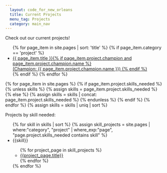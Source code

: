 ```yaml
---
  layout: code_for_new_orleans
  title: Current Projects
  menu_tag: Projects
  category: main_nav
---
```

Check out our current projects!

<nav>
  <ul>
    {% for page_item in site.pages | sort: 'title' %}
      {% if page_item.category == 'project' %}
        <li class="mono red"><a href='{{ page_item.url }}'>{{ page_item.title }}{% if page_item.project.champion and page_item.project.champion.name %}<br/>(Champion: {{ page_item.project.champion.name }}) {% endif %}</a></li>
      {% endif %}
    {% endfor %}
  </ul>
</nav>

{% for page_item in site.pages %}
  {% if page_item.project.skills_needed %}
    {% unless skills %}
      {% assign skills = page_item.project.skills_needed %}
    {% else %}
      {% assign skills = skills | concat: page_item.project.skills_needed %}
    {% endunless %}
  {% endif %}
{% endfor %}
{% assign skills = skills | uniq | sort %}

Projects by skill needed:

<ul>
{% for skill in skills | sort %}
  {% assign skill_projects = site.pages | where:"category", "project" | where_exp:"page", "page.project.skills_needed contains skill" %} 
  <li class="bold mono brand-red">{{skill}}
    <nav><ul>
      {% for project_page in skill_projects %}
        <li class="mono brand-blue">
          <a href='{{project_page.url}}'>{{project_page.title}}</a>
        </li>
      {% endfor %}
    </ul></nav>
  </li>
{% endfor %}
</ul>
